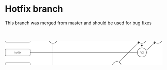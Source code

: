 # Hotfix branch
This branch was merged from master and should be used for bug fixes<br /><br /><br /><br />
![alt text](https://github.com/dev-felipe/gitflow-workflow/blob/hotfix/imgs-flowcharts/hotfix.png)